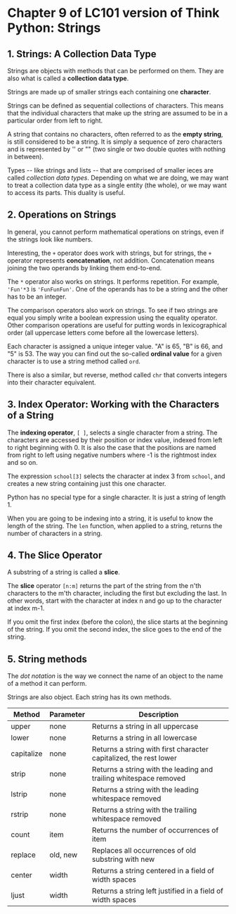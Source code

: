 
# Chapter 9 of LC101 version of Think Python:  Strings


## 1. Strings: A Collection Data Type

Strings are objects with methods that can be performed on them.  They are also what is called a **collection data type**.

Strings are made up of smaller strings each containing one **character**.

Strings can be defined as sequential collections of characters.  This means that the individual characters that make up the string are assumed to be in a particular order from left to right.

A string that contains no characters, often referred to as the **empty string**, is still considered to be a string.  It is simply a sequence of zero characters and is represented by '' or "" (two single or two double quotes with nothing in between).

Types -- like strings and lists -- that are comprised of smaller ieces are called *collection data types*.  Depending on what we are doing, we may want to treat a collection data type as a single entity (the whole), or we may want to access its parts.  This duality is useful.


## 2. Operations on Strings

In general, you cannot perform mathematical operations on strings, even if the strings look like numbers.

Interesting, the `+` operator does work with strings, but for strings, the `+` operator represents **concatenation**, not addition.  Concatenation means joining the two operands by linking them end-to-end.

The `*` operator also works on strings.  It performs repetition.  For example, `'Fun'*3` is `'FunFunFun'`.  One of the operands has to be a string and the other has to be an integer.

The comparison operators also work on strings.  To see if two strings are equal you simply write a boolean expression using the equality operator.  Other comparison operations are useful for putting words in lexicographical order (all uppercase letters come before all the lowercase letters).

Each character is assigned a unique integer value. "A" is 65, "B" is 66, and "5" is 53.  The way you can find out the so-called **ordinal value** for a given character is to use a string method called `ord`.

There is also a similar, but reverse, method called `chr` that converts integers into their character equivalent.


## 3. Index Operator: Working with the Characters of a String

The **indexing operator**, `[ ]`, selects a single character from a string.  The characters are accessed by their position or index value, indexed from left to right beginning with 0.  It is also the case that the positions are named from right to left using negative numbers where -1 is the rightmost index and so on.

The expression `school[3]` selects the character at index 3 from `school`, and creates a new string containing just this one character.

Python has no special type for a single character.  It is just a string of length 1.

When you are going to be indexing into a string, it is useful to know the length of the string.  The `len` function, when applied to a string, returns the number of characters in a string.


## 4. The Slice Operator

A substring of a string is called a **slice**.

The **slice** operator `[n:m]` returns the part of the string from the n'th characters to the m'th character, including the first but excluding the last.  In other words, start with the character at index n and go up to the character at index m-1.

If you omit the first index (before the colon), the slice starts at the beginning of the string.  If you omit the second index, the slice goes to the end of the string.


## 5. String methods

The *dot notation* is the way we connect the name of an object to the name of a method it can perform.

Strings are also object.  Each string has its own methods.

Method     | Parameter | Description
-----------|-----------|--------------------------------------------------
upper      | none      | Returns a string in all uppercase
lower      | none      | Returns a string in all lowercase
capitalize | none      | Returns a string with first character capitalized, the rest lower
strip      | none      | Returns a string with the leading and trailing whitespace removed
lstrip     | none      | Returns a string with the leading whitespace removed
rstrip     | none      | Returns a string with the trailing whitespace removed
count      | item      | Returns the number of occurrences of item
replace    | old, new  | Replaces all occurrences of old substring with new
center     | width     | Returns a string centered in a field of width spaces
ljust      | width     | Returns a string left justified in a field of width spaces
